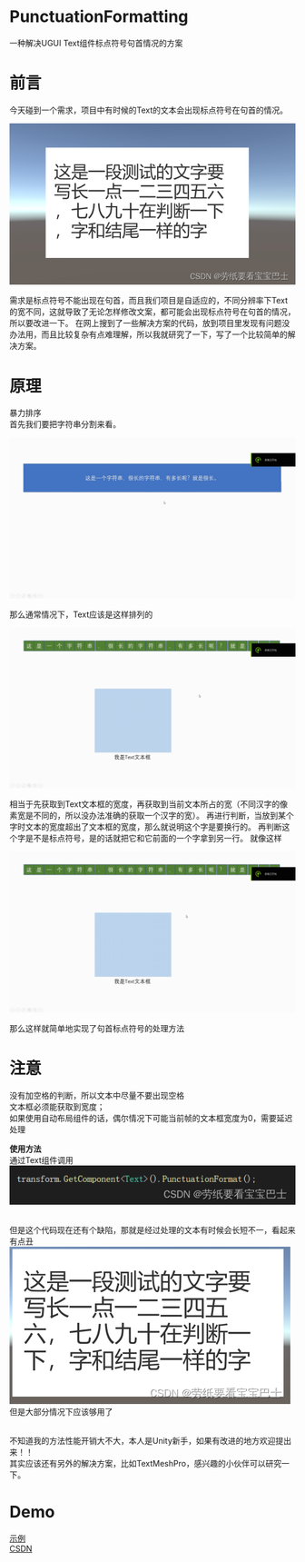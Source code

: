 # PunctuationFormatting
一种解决UGUI Text组件标点符号句首情况的方案
# 前言
今天碰到一个需求，项目中有时候的Text的文本会出现标点符号在句首的情况。<br/>

![image](images/1.png)<br/>

需求是标点符号不能出现在句首，而且我们项目是自适应的，不同分辨率下Text的宽不同，这就导致了无论怎样修改文案，都可能会出现标点符号在句首的情况，所以要改进一下。
在网上搜到了一些解决方案的代码，放到项目里发现有问题没办法用，而且比较复杂有点难理解，所以我就研究了一下，写了一个比较简单的解决方案。

# 原理

暴力排序<br/>
首先我们要把字符串分割来看。<br/>

![image](https://github.com/dpfor1024/PunctuationFormatting/blob/main/images/3.gif)

那么通常情况下，Text应该是这样排列的<br/>

![image](https://github.com/dpfor1024/PunctuationFormatting/blob/main/images/1.gif)

相当于先获取到Text文本框的宽度，再获取到当前文本所占的宽（不同汉字的像素宽是不同的，所以没办法准确的获取一个汉字的宽）。
再进行判断，当放到某个字时文本的宽度超出了文本框的宽度，那么就说明这个字是要换行的。
再判断这个字是不是标点符号，是的话就把它和它前面的一个字拿到另一行。
就像这样<br/>

![image](https://github.com/dpfor1024/PunctuationFormatting/blob/main/images/2.gif)<br/>

那么这样就简单地实现了句首标点符号的处理方法<br/>

# 注意

没有加空格的判断，所以文本中尽量不要出现空格<br/>
文本框必须能获取到宽度；<br/>
如果使用自动布局组件的话，偶尔情况下可能当前帧的文本框宽度为0，需要延迟处理<br/>




**使用方法**<br/>
通过Text组件调用<br/>
![image](images/5.png)<br/><br/>

但是这个代码现在还有个缺陷，那就是经过处理的文本有时候会长短不一，看起来有点丑<br/>
![image](images/6.png)<br/>
但是大部分情况下应该够用了<br/><br/>

不知道我的方法性能开销大不大，本人是Unity新手，如果有改进的地方欢迎提出来！！<br/>
其实应该还有另外的解决方案，比如TextMeshPro，感兴趣的小伙伴可以研究一下。<br/>

# Demo

[示例](https://github.com/dpfor1024/PunctuationFormatting/blob/main/demo.unitypackage) <br/>
[CSDN](https://blog.csdn.net/qq_49152649/article/details/129605224)
